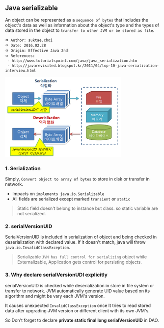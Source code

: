 ## Java serializable
An object can be represented as a `sequence of bytes` that includes the object's data as well as information about the object's type and the types of data stored in the object to `transfer to other JVM or be stored as file`.

```
ㅁ Author: suktae.choi
ㅁ Date: 2016.02.28
ㅁ Origin: Effective Java 2nd
ㅁ References:
 - http://www.tutorialspoint.com/java/java_serialization.htm
 - http://javarevisited.blogspot.kr/2011/04/top-10-java-serialization-interview.html
```

<img src="https://github.com/agongi/study/blob/master/java/serializable/images/20151210_130446.png" width="75%">

### 1. Serialization
Simply, `Convert object to array of bytes` to store in disk or transfer in network.

 - Impacts on `implements java.io.Serializable`
 - All fields are serialized except marked `transient` or `static`

> Static field doesn't belong to instance but class. so static variable are not serialized.

### 2. serialVersionUID
SerialVersionUID is included in serialization of object and being checked in deserialization with declared value. If it doesn't match, java will throw `java.io.InvalidClassException`.

> Serializable `JVM has full control for serializing` object while Externalizable, Application gets control for persisting objects.

### 3. Why declare serialVersionUDI explicitly
serialVersionUID is checked while deserialization in store in file system or transfer to network. JVM automatically generate UID value based on its algorithm and might be vary each JVM's version.

It causes unexpected `InvalidClassException` once It tries to read stored data after upgrading JVM version or different client with its own JVM's.

So Don't forget to declare **private static final long serialVersionUID** in DAO.
